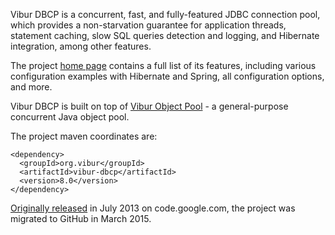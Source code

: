 Vibur DBCP is a concurrent, fast, and fully-featured JDBC connection pool, which provides a non-starvation 
guarantee for application threads, statement caching, slow SQL queries detection and logging, 
and Hibernate integration, among other features.

The project [home page](http://www.vibur.org/) contains a full list of its features, including various configuration
examples with Hibernate and Spring, all configuration options, and more.

Vibur DBCP is built on top of [Vibur Object Pool](https://github.com/vibur/vibur-object-pool) - a general-purpose 
concurrent Java object pool.

The project maven coordinates are:

```
<dependency>
  <groupId>org.vibur</groupId>
  <artifactId>vibur-dbcp</artifactId>
  <version>8.0</version>
</dependency>   
```

[Originally released](https://raw.githubusercontent.com/vibur/vibur-dbcp/master/CHANGELOG) in July 2013 on 
code.google.com, the project was migrated to GitHub in March 2015.
